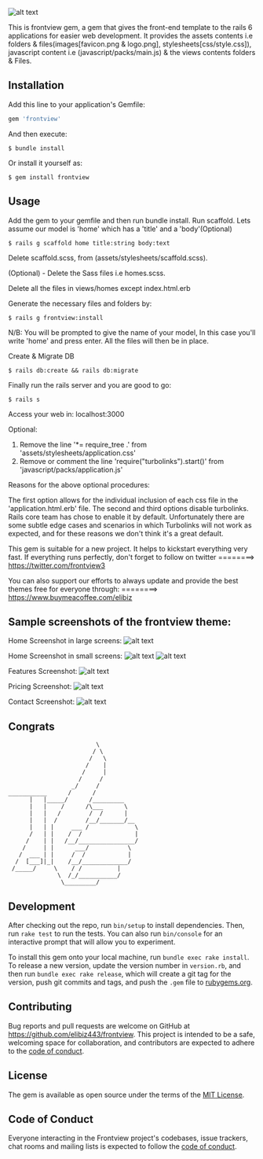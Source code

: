 ![alt text](assets/logo.png)

This is frontview gem, a gem that gives the front-end template to the rails 6 applications for easier web development. It provides the assets contents i.e folders & files(images[favicon.png & logo.png], stylesheets[css/style.css]), javascript content i.e (javascript/packs/main.js) & the views contents folders & Files.

## Installation

Add this line to your application's Gemfile:

```ruby
gem 'frontview'
```

And then execute:

```
$ bundle install
```

Or install it yourself as:

```
$ gem install frontview
```

## Usage

Add the gem to your gemfile and then run bundle install.
Run scaffold. Lets assume our model is 'home' which has a 'title' and a 'body'(Optional)

```
$ rails g scaffold home title:string body:text
```

Delete scaffold.scss, from (assets/stylesheets/scaffold.scss).

(Optional) - Delete the Sass files i.e homes.scss.

Delete all the files in views/homes except index.html.erb

Generate the necessary files and folders by:

```
$ rails g frontview:install
```

N/B: You will be prompted to give the name of your model,
In this case you'll write 'home' and press enter. All the files will then be in place. 

Create & Migrate DB

```
$ rails db:create && rails db:migrate
```

Finally run the rails server and you are good to go:

```
$ rails s
```

Access your web in: localhost:3000

Optional:
1. Remove the line '*= require_tree .' from 'assets/stylesheets/application.css'
2. Remove or comment the line 'require("turbolinks").start()' from 'javascript/packs/application.js'

Reasons for the above optional procedures:

The first option allows for the individual inclusion of each css file in the 'application.html.erb' file.
The second and third options disable turbolinks. Rails core team has chose to enable it by default. Unfortunately there are some subtle edge cases and scenarios in which Turbolinks will not work as expected, and for these reasons we don't think it's a great default.

This gem is suitable for a new project. It helps to kickstart everything very fast. 
If everything runs perfectly, don't forget to follow on twitter ========> https://twitter.com/frontview3

You can also support our efforts to always update and provide the best themes free for everyone through: ========> https://www.buymeacoffee.com/elibiz

## Sample screenshots of the frontview theme:

Home Screenshot in large screens:
![alt text](assets/sample1.png)
 
Home Screenshot in small screens:
![alt text](assets/sample2.png)
![alt text](assets/sample3.png)

Features Screenshot:
![alt text](assets/sample4.png)

Pricing Screenshot:
![alt text](assets/sample5.png)

Contact Screenshot:
![alt text](assets/sample6.png)

## Congrats

                             \
                            / \
                           /   \
                          /    |
                         /     |
                        /     /
                      _/     /
    ___________      /      /
          |   |_____/      /_________
          |   |    /      /\___      \
          |   |   /        /  /      |
          |   |  /        /__/_______/__
          |   | |     ___ /             \
          /   | |    /  /               |
         /    | |   /__/________________/
        /     | |      ___/           \
       /  ___ | |     /  /            |
      /  [___]|_|    /__/_____________/
     /_____/     \    / /          |   
                  \  /_/___________/
                   \_________/

## Development

After checking out the repo, run `bin/setup` to install dependencies. Then, run `rake test` to run the tests. You can also run `bin/console` for an interactive prompt that will allow you to experiment.

To install this gem onto your local machine, run `bundle exec rake install`. To release a new version, update the version number in `version.rb`, and then run `bundle exec rake release`, which will create a git tag for the version, push git commits and tags, and push the `.gem` file to [rubygems.org](https://rubygems.org).

## Contributing

Bug reports and pull requests are welcome on GitHub at https://github.com/elibiz443/frontview. This project is intended to be a safe, welcoming space for collaboration, and contributors are expected to adhere to the [code of conduct](https://github.com/elibiz443/frontview/blob/master/CODE_OF_CONDUCT.md).


## License

The gem is available as open source under the terms of the [MIT License](https://opensource.org/licenses/MIT).

## Code of Conduct

Everyone interacting in the Frontview project's codebases, issue trackers, chat rooms and mailing lists is expected to follow the [code of conduct](https://github.com/elibiz443/frontview/blob/master/CODE_OF_CONDUCT.md).
